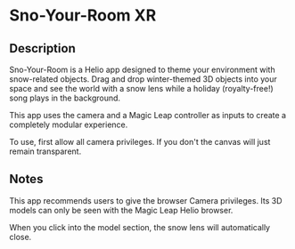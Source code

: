 # Sno-Your-Room XR

## Description
Sno-Your-Room is a Helio app designed to theme your environment with snow-related objects. Drag and drop winter-themed 3D objects into your space and see the world with a snow lens while a holiday (royalty-free!) song plays in the background. 

This app uses the camera and a Magic Leap controller as inputs to create a completely modular experience.

To use, first allow all camera privileges. If you don't the canvas will just remain transparent.
## Notes
This app recommends users to give the browser Camera privileges. Its 3D models can only be seen with the
Magic Leap Helio browser.

When you click into the model section, the snow lens will automatically close.


